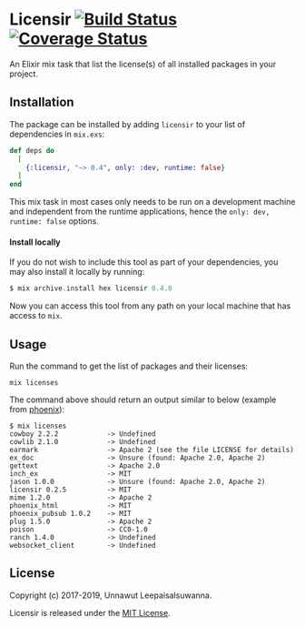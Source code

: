 # Licensir [![Build Status](https://travis-ci.org/unnawut/licensir.svg?branch=master)](https://travis-ci.org/unnawut/licensir) [![Coverage Status](https://coveralls.io/repos/github/unnawut/licensir/badge.svg?branch=master)](https://coveralls.io/github/unnawut/licensir?branch=master)

An Elixir mix task that list the license(s) of all installed packages in your project.

## Installation

The package can be installed by adding `licensir` to your list of dependencies in `mix.exs`:

```elixir
def deps do
  [
    {:licensir, "~> 0.4", only: :dev, runtime: false}
  ]
end
```

This mix task in most cases only needs to be run on a development machine and independent from the runtime applications, hence the `only: dev, runtime: false` options.

#### Install locally

If you do not wish to include this tool as part of your dependencies, you may also install it locally by running:

```elixir
$ mix archive.install hex licensir 0.4.0
```

Now you can access this tool from any path on your local machine that has access to `mix`.

## Usage

Run the command to get the list of packages and their licenses:

```shell
mix licenses
```

The command above should return an output similar to below (example from [phoenix](https://github.com/phoenixframework/phoenix)):

```shell
$ mix licenses
cowboy 2.2.2            -> Undefined
cowlib 2.1.0            -> Undefined
earmark                 -> Apache 2 (see the file LICENSE for details)
ex_doc                  -> Unsure (found: Apache 2.0, Apache 2)
gettext                 -> Apache 2.0
inch_ex                 -> MIT
jason 1.0.0             -> Unsure (found: Apache 2.0, Apache 2)
licensir 0.2.5          -> MIT
mime 1.2.0              -> Apache 2
phoenix_html            -> MIT
phoenix_pubsub 1.0.2    -> MIT
plug 1.5.0              -> Apache 2
poison                  -> CC0-1.0
ranch 1.4.0             -> Undefined
websocket_client        -> Undefined
```

## License

Copyright (c) 2017-2019, Unnawut Leepaisalsuwanna.

Licensir is released under the [MIT License](LICENSE).
